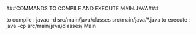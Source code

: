 ###COMMANDS TO COMPILE AND EXECUTE MAIN.JAVA###

to compile : javac -d src/main/java/classes src/main/java/*.java
to execute : java -cp src/main/java/classes/ Main
